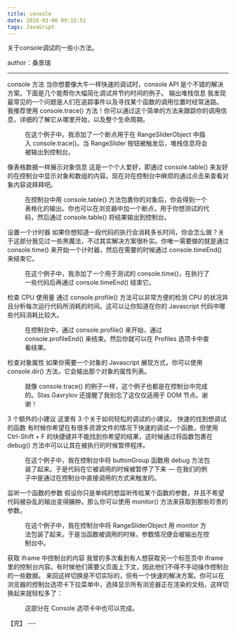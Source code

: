```yaml
---
title: console
date: 2018-03-06 09:15:51
tags: JavaSript
---
```


关于console调试的一些小方法。

author：桑景瑞
<!-- more -->
---
console 方法
当你想要像大牛一样快速的调试时，console API 是个不错的解决方案。下面是几个能帮你大幅简化调试并节约时间的例子。
输出堆栈信息
我发现最常见的一个问题是人们在追踪事件以及寻找某个函数的调用位置时经常迷路。
我推荐使用 console.trace() 方法！你可以通过这个简单的方法来跟踪你的调用信息，详细的了解它从哪里开始，以及整个生命周期。
<figure name="7856" id="7856"> <canvas width="75" height="47"></canvas> 

<figcaption> 在这个例子中，我添加了一个断点用于在 RangeSliderObject 中插入 console.trace()。当 RangeSlider 按钮被触发后，堆栈信息将会被输出到控制台。 </figcaption> </figure>
像表格数据一样展示对象信息
这是一个个人爱好，即通过 console.table() 来友好的在控制台中显示对象和数组的内容。现在对在控制台中麻烦的通过点击来查看对象内容说拜拜吧。
<figure name="b03c" id="b03c"> <canvas width="75" height="22"></canvas> 

<figcaption> 在控制台中用 console.table() 方法包裹你的对象后，你会得到一个表格化的输出。你也可以在浏览器中加一个断点，用于你想测试的代码，然后通过 console.table() 将结果输出到控制台。 </figcaption> </figure>
设置一个计时器
如果你想知道一段代码的执行会消耗多长时间，你会怎么做？关于这部分我见过一些黑魔法，不过其实解决方案很朴实。你唯一需要做的就是通过 console.time() 来开始一个计时器，然后在需要的时候通过 console.timeEnd() 来结束它。
<figure name="809a" id="809a"> <canvas width="75" height="20"></canvas> 

<figcaption> 在这个例子中，我添加了一个用于测试的 console.time()，在执行了一些代码后再通过 console.timeEnd() 结束它。 </figcaption> </figure>
检查 CPU 使用量
通过 console.profile() 方法可以非常方便的检测 CPU 的状况并且分析每次运行代码所消耗的时间。这可以让你知道在你的 Javascript 代码中哪些代码消耗比较大。
<figure name="7a93" id="7a93"> <canvas width="75" height="40"></canvas> 

<figcaption> 在控制台中，通过 console.profile() 来开始，通过 console.profileEnd() 来结束。然后你就可以在 Profiles 选项卡中查看结果。 </figcaption> </figure>
检查对象属性
如果你需要一个对象的 Javascript 展现方式，你可以使用 console.dir() 方法，它会输出那个对象的属性列表。
<figure name="8473" id="8473"> <canvas width="75" height="45"></canvas> 

<figcaption> 就像 console.trace() 的例子一样，这个例子也都是在控制台中完成的。Stas Gavrylov 还提醒了我别忘了这仅仅适用于 DOM 节点。谢谢！ </figcaption> </figure>
3 个额外的小建议
这里有 3 个关于如何轻松的调试的小建议。
快速的找到想调试的函数
有时候你希望在有很多资源文件的情况下快速的调试一个函数，但使用 Ctrl-Shift + F 的快捷键并不能找到你希望的结果，这时候通过将函数包裹在 debug() 方法中可以让其在被执行的时候暂停程序。
<figure name="b52d" id="b52d"> <canvas width="75" height="66"></canvas> 

<figcaption> 在这个例子中，我在控制台中将 buttonGroup 函数用 debug 方法包装了起来。于是代码在它被调用的时候被暂停了下来  — 在我们的例子中是通过在控制台中直接调用的方式来触发的。 </figcaption> </figure>
监听一个函数的参数
假设你只是单纯的想监听传给某个函数的参数，并且不希望代码被杂乱的输出变得臃肿。那么你可以使用 monitor() 方法来获取到那些珍贵的参数。
<figure name="9dc6" id="9dc6"> <canvas width="75" height="23"></canvas> 

<figcaption> 在这个例子中，我在控制台中将 RangeSliderObject 用 monitor 方法包装了起来。于是当函数被调用的时候，参数情况便会被输出在控制台中。 </figcaption> </figure>
获取 iframe 中控制台的内容
我曾的多次看到有人想获取另一个标签页中 iframe 里的控制台内容。有时候他们需要父页面上下文，因此他们不得不手动操作控制台的一些数据。
来回这样切换是不切实际的，但有一个快速的解决方案。你可以在浏览器的控制台选项卡下拉菜单中，选择显示所有浏览器正在渲染的文档，这样切换起来就轻松多了：
<figure name="7f88" id="7f88"> <canvas width="75" height="32"></canvas> 

 <figcaption> 这部分在 Console 选项卡中也可以完成。 </figcaption> </figure>
 【完】
---
